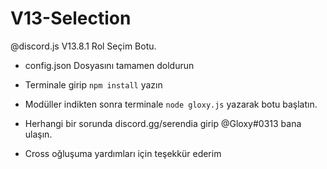 # V13-Selection
@discord.js V13.8.1 Rol Seçim Botu.


- config.json Dosyasını tamamen doldurun
- Terminale girip `npm install` yazın
- Modüller indikten sonra terminale `node gloxy.js` yazarak botu başlatın.

- Herhangi bir sorunda discord.gg/serendia girip @Gloxy#0313 bana ulaşın.
- Cross oğluşuma yardımları için teşekkür ederim
